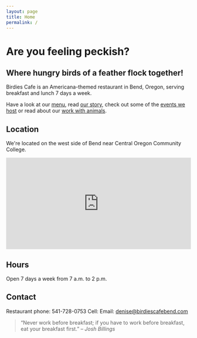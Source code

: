 ```yaml
---
layout: page
title: Home
permalink: /
---
```


# Are you feeling peckish?

<logo>

## Where hungry birds of a feather flock together!

Birdies Cafe is an Americana-themed restaurant in Bend, Oregon, serving breakfast and lunch 7 days a week.

Have a look at our [menu](/menu), read [our story](/about), check out some of the [events we host](/events) or read about our [work with animals](/animals).

## Location

We're located on the west side of Bend near Central Oregon Community College.

<iframe src="https://www.google.com/maps/embed?pb=!1m18!1m12!1m3!1d2866.9848482337734!2d-121.33741090000001!3d44.063021500000005!2m3!1f0!2f0!3f0!3m2!1i1024!2i768!4f13.1!3m3!1m2!1s0x54b8c8882ecffe69%3A0x29bcd720a672d717!2s1444+NW+College+Way%2C+Bend%2C+OR+97701!5e0!3m2!1sen!2sus!4v1414969658645" width="100%" height="250" frameborder="0" style="border:0"></iframe>

## Hours

Open 7 days a week from 7 a.m. to 2 p.m.

## Contact

Restaurant phone: 541-728-0753
Cell: 
Email: denise@birdiescafebend.com

>“Never work before breakfast; if you have to work before breakfast, eat your breakfast first.”
<cite>– Josh Billings</cite>
